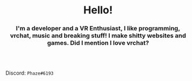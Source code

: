 <h1 align="center">
  Hello!<br />
</h1>

<h3 align="center">I'm a developer and a VR Enthusiast, I like programming, vrchat, music and breaking stuff! I make shitty websites and games. Did I mention I love vrchat?</h3><br /><br />

Discord: `Phaze#6193`
